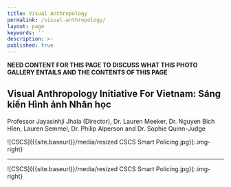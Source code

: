 ```yaml
---
title: Visual Anthropology
permalink: /visual-anthropology/
layout: page
keywords: ''
description: >- 
published: true
---
```

**NEED CONTENT FOR THIS PAGE TO DISCUSS WHAT THIS PHOTO GALLERY ENTAILS AND THE CONTENTS OF THIS PAGE** 
## Visual Anthropology Initiative For Vietnam: Sáng kiến Hình ảnh Nhân học
Professor Jayasinhji Jhala (Director), Dr. Lauren Meeker, Dr. Nguyen Bich Hien, Lauren Semmel, Dr. Philip Alperson and Dr. Sophie Quinn-Judge

![CSCS]({{site.baseurl}}/media/resized CSCS Smart Policing.jpg){:.img-right}

___

![CSCS]({{site.baseurl}}/media/resized CSCS Smart Policing.jpg){:.img-right}


